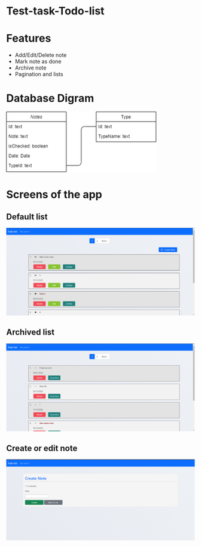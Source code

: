 # Test-task-Todo-list

# Features
<ul>
<li>Add/Edit/Delete note</li>
<li>Mark note as done</li>
<li>Archive note</li>
<li>Pagination and lists</li>
</ul>

# Database Digram

![](https://github.com/slezyradosti/Test-task-Todo-list/blob/main/picturesOfTheApp/dbDiagram.png)

# Screens of the app

## Default list

![](https://github.com/slezyradosti/Test-task-Todo-list/blob/main/picturesOfTheApp/defaultList.png)

## Archived list

![](https://github.com/slezyradosti/Test-task-Todo-list/blob/main/picturesOfTheApp/archiveList.png)


## Create or edit note

![](https://github.com/slezyradosti/Test-task-Todo-list/blob/main/picturesOfTheApp/createOrEditNote.png)


